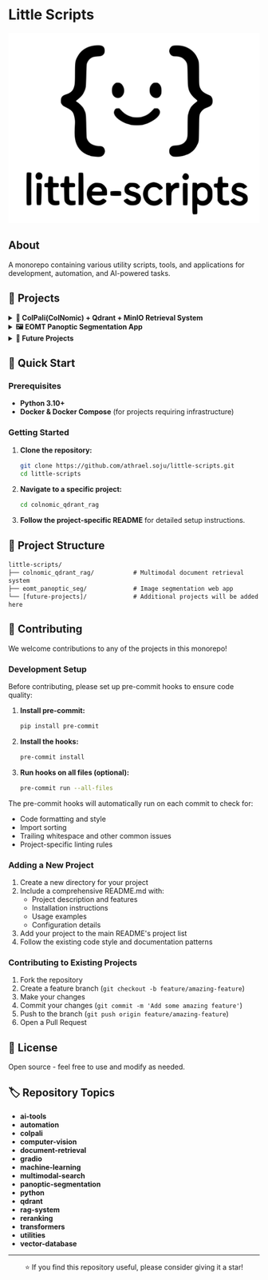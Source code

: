 # Little Scripts

<div align="center">
  <img src="little-scripts.svg" alt="Little Scripts Logo" width="600">
</div>

## About

A monorepo containing various utility scripts, tools, and applications for development, automation, and AI-powered tasks.

## 📁 Projects

<details>
<summary><strong>🤖 ColPali(ColNomic) + Qdrant + MinIO Retrieval System</strong></summary>

A powerful multimodal document retrieval system that combines ColPali embeddings with vector search for intelligent document analysis.

**What it does:**
- 🔍 **Conversational Search**: Just ask questions in natural language - no commands needed
- 💬 **AI-Powered Responses**: Get intelligent, contextual answers about your documents
- 📄 **PDF & Image Support**: Process complex visual documents with charts, diagrams, and mixed content
- ⚡ **Optimized Performance**: 13x faster search with binary quantization and reranking optimization
- 🤖 **Streamlined Interface**: Simple conversational CLI that starts ready to use

**Key technical features:**
- Binary quantization for 90%+ storage reduction
- Mean pooling reranking optimization (enabled by default)
- Background image processing pipeline
- Docker deployment with Qdrant + MinIO
- Graceful handling of optional services (OpenAI, MinIO)

**Usage:** Simply run `python main.py` and start asking questions about your documents!

[📖 View Full Documentation](./colnomic_qdrant_rag/README.md)

</details>

<details>
<summary><strong>🖼️ EOMT Panoptic Segmentation App</strong></summary>

An interactive web application for panoptic segmentation using the EOMT (Encoder-only Mask Transformer) model - a minimalist Vision Transformer approach for image segmentation.

**What it does:**
- 🖥️ Interactive web interface for image segmentation
- 🎨 Multiple visualization types (masks, overlays, contours, analytics)
- ⚡ Real-time processing with detailed segment statistics
- 🧪 Built-in test images for experimentation

**Key highlights:** Up to 4× faster than complex methods, Gradio interface, comprehensive analytics

[📖 View Full Documentation](./eomt_panoptic_seg/README.md)

</details>

<details>
<summary><strong>🔧 Future Projects</strong></summary>

More utility scripts and tools will be added to this monorepo over time. Each project will have its own directory with dedicated documentation.

</details>

## 🚀 Quick Start

### Prerequisites

- **Python 3.10+**
- **Docker & Docker Compose** (for projects requiring infrastructure)

### Getting Started

1. **Clone the repository:**
   ```bash
   git clone https://github.com/athrael.soju/little-scripts.git
   cd little-scripts
   ```

2. **Navigate to a specific project:**
   ```bash
   cd colnomic_qdrant_rag
   ```

3. **Follow the project-specific README** for detailed setup instructions.

## 📖 Project Structure

```
little-scripts/
├── colnomic_qdrant_rag/           # Multimodal document retrieval system
├── eomt_panoptic_seg/             # Image segmentation web app
└── [future-projects]/             # Additional projects will be added here
```

## 🤝 Contributing

We welcome contributions to any of the projects in this monorepo!

### Development Setup

Before contributing, please set up pre-commit hooks to ensure code quality:

1. **Install pre-commit:**
   ```bash
   pip install pre-commit
   ```

2. **Install the hooks:**
   ```bash
   pre-commit install
   ```

3. **Run hooks on all files (optional):**
   ```bash
   pre-commit run --all-files
   ```

The pre-commit hooks will automatically run on each commit to check for:
- Code formatting and style
- Import sorting
- Trailing whitespace and other common issues
- Project-specific linting rules

### Adding a New Project

1. Create a new directory for your project
2. Include a comprehensive README.md with:
   - Project description and features
   - Installation instructions
   - Usage examples
   - Configuration details
3. Add your project to the main README's project list
4. Follow the existing code style and documentation patterns

### Contributing to Existing Projects

1. Fork the repository
2. Create a feature branch (`git checkout -b feature/amazing-feature`)
3. Make your changes
4. Commit your changes (`git commit -m 'Add some amazing feature'`)
5. Push to the branch (`git push origin feature/amazing-feature`)
6. Open a Pull Request

## 📝 License

Open source - feel free to use and modify as needed.

## 🏷️ Repository Topics

- **ai-tools**
- **automation**
- **colpali**
- **computer-vision**
- **document-retrieval**
- **gradio**
- **machine-learning**
- **multimodal-search**
- **panoptic-segmentation**
- **python**
- **qdrant**
- **rag-system**
- **reranking**
- **transformers**
- **utilities**
- **vector-database**

---

<div align="center">
  <p>⭐ If you find this repository useful, please consider giving it a star!</p>
</div>

